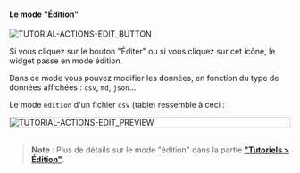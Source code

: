#### Le mode "Édition"

<div>
  <img
    alt="TUTORIAL-ACTIONS-EDIT_BUTTON"
    src="https://raw.githubusercontent.com/multi-coop/gitribute-documentation-content/main/images/tutorial/view-btn_edit.png"
    />
</div>

Si vous cliquez sur le bouton "Éditer" ou si vous cliquez sur cet icône, le widget passe en mode édition.

Dans ce mode vous pouvez modifier les données, en fonction du type de données affichées : `csv`, `md`, `json`...

Le mode `édition` d'un fichier `csv` (table) ressemble à ceci :

<div style="border: thin solid lightgrey;">
  <img 
    alt="TUTORIAL-ACTIONS-EDIT_PREVIEW"
    src="https://raw.githubusercontent.com/multi-coop/gitribute-documentation-content/main/images/tutorial/edition-edit-csv.png"
    />
</div>

<br>

> **Note** : Plus de détails sur le mode "édition" dans la partie **["Tutoriels > Édition"](/tutorial-edition)**.
